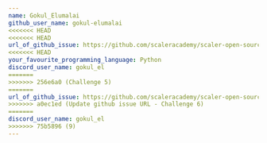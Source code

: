 ```yaml
---
name: Gokul_Elumalai
github_user_name: gokul-elumalai
<<<<<<< HEAD
<<<<<<< HEAD
url_of_github_issue: https://github.com/scaleracademy/scaler-open-source-september-challenge/issues/263
<<<<<<< HEAD
your_favourite_programming_language: Python
discord_user_name: gokul_el
=======
>>>>>>> 256e6a0 (Challenge 5)
=======
url_of_github_issue: https://github.com/scaleracademy/scaler-open-source-september-challenge/issues/263
>>>>>>> a0ec1ed (Update github issue URL - Challenge 6)
=======
discord_user_name: gokul_el
>>>>>>> 75b5896 (9)
---
```

